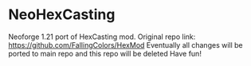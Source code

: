 # NeoHexCasting
Neoforge 1.21 port of HexCasting mod. Original repo link: https://github.com/FallingColors/HexMod
Eventually all changes will be ported to main repo and this repo will be deleted
Have fun!
